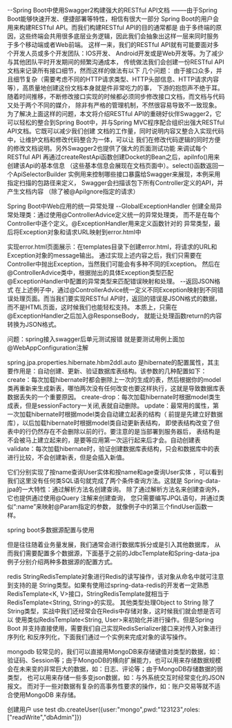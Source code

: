 

--Spring Boot中使用Swagger2构建强大的RESTful API文档
–––––由于Spring Boot能够快速开发、便捷部署等特性，相信有很大一部分
Spring Boot的用户会用来构建RESTful API。而我们构建RESTful API的目的通常都是
由于多终端的原因，这些终端会共用很多底层业务逻辑，因此我们会抽象出这样一层来同时服务
于多个移动端或者Web前端。
这样一来，我们的RESTful API就有可能要面对多个开发人员或多个开发团队：IOS开发、
Android开发或是Web开发等。为了减少与其他团队平时开发期间的频繁沟通成本，
传统做法我们会创建一份RESTful API文档来记录所有接口细节，然而这样的做法有以下
几个问题：
由于接口众多，并且细节复杂（需要考虑不同的HTTP请求类型、HTTP头部信息、HTTP请求内容等），高质量地创建这份文档本身就是件非常吃力的事，
下游的抱怨声不绝于耳。
随着时间推移，不断修改接口实现的时候都必须同步修改接口文档，而文档与代码又处于两个不同的媒介，
除非有严格的管理机制，不然很容易导致不一致现象。
为了解决上面这样的问题，本文将介绍RESTful API的重磅好伙伴Swagger2，它可以轻松的整合到Spring
Boot中，并与Spring MVC程序配合组织出强大RESTful API文档。它既可以减少我们创建
文档的工作量，同时说明内容又整合入实现代码中，让维护文档和修改代码整合为一体，可以让
我们在修改代码逻辑的同时方便的修改文档说明。另外Swagger2也提供了强大的页面测试功能
来调试每个RESTful API
再通过createRestApi函数创建Docket的Bean之后，apiInfo()用来创建该Api的基本信息
（这些基本信息会展现在文档页面中）。select()函数返回一个ApiSelectorBuilder
实例用来控制哪些接口暴露给Swagger来展现，本例采用指定扫描的包路径来定义，
Swagger会扫描该包下所有Controller定义的API，并产生文档内容
（除了被@ApiIgnore指定的请求）

   Spring Boot中Web应用的统一异常处理
   --GlobalExceptionHandler
   创建全局异常处理类：通过使用@ControllerAdvice定义统一的异常处理类，
   而不是在每个Controller中逐个定义。@ExceptionHandler用来定义函数针对的
   异常类型，最后将Exception对象和请求URL映射到error.html中

   实现error.html页面展示：在templates目录下创建error.html，将请求的URL和Exception对象的message输出。
   通过实现上述内容之后，我们只需要在Controller中抛出Exception，当然我们可能会有多种不同的Exception。
   然后在@ControllerAdvice类中，根据抛出的具体Exception类型匹配@ExceptionHandler中配置的异常类型来匹配错误映射和处理。
   --返回JSON格式
     在上述例子中，通过@ControllerAdvice统一定义不同Exception映射到不同错误处理页面。而当我们要实现RESTful API时，返回的错误是JSON格式的数据，
     而不是HTML页面，这时候我们也能轻松支持。
     本质上，只需在@ExceptionHandler之后加入@ResponseBody，
     就能让处理函数return的内容转换为JSON格式。

问题：spring接入swagger后单元测试报错
   就是要测试用例上面加@WebAppConfiguration注解

   spring.jpa.properties.hibernate.hbm2ddl.auto
   是hibernate的配置属性，其主要作用是：自动创建、更新、验证数据库表结构。该参数的几种配置如下：
   create：每次加载hibernate时都会删除上一次的生成的表，然后根据你的model类再重新来生成新表，哪怕两次没有任何改变也要这样执行，这就是导致数据库表数据丢失的一个重要原因。
   create-drop：每次加载hibernate时根据model类生成表，但是sessionFactory一关闭,表就自动删除。
   update：最常用的属性，第一次加载hibernate时根据model类会自动建立起表的结构（
   前提是先建立好数据库），以后加载hibernate时根据model类自动更新表结构，
   即使表结构改变了但表中的行仍然存在不会删除以前的行。要注意的是当部署到服务器后，
   表结构是不会被马上建立起来的，是要等应用第一次运行起来后才会。自动创建表
   validate：每次加载hibernate时，验证创建数据库表结构，只会和数据库中的表进行比较，不会创建新表，但是会插入新值。


   它们分别实现了按name查询User实体和按name和age查询User实体
   ，可以看到我们这里没有任何类SQL语句就完成了两个条件查询方法。这就是
   Spring-data-jpa的一大特性：通过解析方法名创建查询。
   除了通过解析方法名来创建查询外，它也提供通过使用@Query 注解来创建查询，
   您只需要编写JPQL语句，并通过类似“:name”来映射@Param指定的参数，
   就像例子中的第三个findUser函数一样。

   spring boot多数据源配置与使用

   但是往往随着业务量发展，我们通常会进行数据库拆分或是引入其他数据库，
   从而我们需要配置多个数据源，下面基于之前的JdbcTemplate和Spring-data-jpa
   例子分别介绍两种多数据源的配置方式。

redis
   StringRedisTemplate对象进行Redis的读写操作，该对象从命名中就可注意到支持的是
   String类型。如果有使用过spring-data-redis的开发者一定熟悉RedisTemplate<K,
    V>接口，StringRedisTemplate就相当于RedisTemplate<String, String>的实现。
   其他类型处理Object to String
    除了String类型，实战中我们还经常会在Redis中存储对象，这时候我们就会想是否可以
    使用类似RedisTemplate<String, User>来初始化并进行操作。但是Spring Boot
    并支持直接使用，需要我们自己实现RedisSerializer<T>接口来对传入对象进行序列化
    和反序列化，下面我们通过一个实例来完成对象的读写操作。

mongodb
   较常见的，我们可以直接用MongoDB来存储键值对类型的数据，如：
   验证码、Session等；由于MongoDB的横向扩展能力，也可以用来存储数据规模
   会在未来变的非常巨大的数据，如：日志、评论等；由于MongoDB存储数据的弱类型，
   也可以用来存储一些多变json数据，如：与外系统交互时经常变化的JSON报文。
   而对于一些对数据有复杂的高事务性要求的操作，如：账户交易等就不适合使用MongoDB
   来存储。

   创建用户
   use test
   db.createUser({user:"mongo",pwd:"123123",roles:["readWrite","dbAdmin"]})
